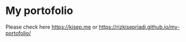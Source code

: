 # My portofolio

Please check here https://kisep.me or https://rizkisepriadi.github.io/my-portofolio/
